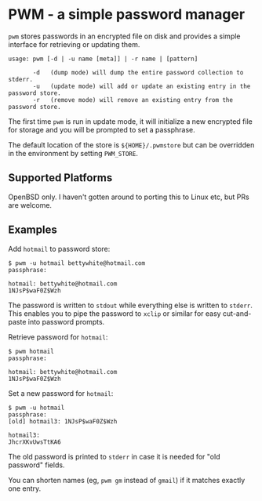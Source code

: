 PWM - a simple password manager
==

`pwm` stores passwords in an encrypted file on disk and provides a simple interface for retrieving or updating them.

```
usage: pwm [-d | -u name [meta]] | -r name | [pattern]

       -d   (dump mode) will dump the entire password collection to stderr.
       -u   (update mode) will add or update an existing entry in the password store.
       -r   (remove mode) will remove an existing entry from the password store.
```
The first time `pwm` is run in update mode, it will initialize a
new encrypted file for storage and you will be prompted to set a
passphrase.

The default location of the store is `${HOME}/.pwmstore`
but can be overridden in the environment by setting `PWM_STORE`.

Supported Platforms
--
OpenBSD only. I haven't gotten around to porting this to Linux etc, but PRs are welcome.


Examples
--

Add `hotmail` to password store:
```
$ pwm -u hotmail bettywhite@hotmail.com
passphrase:

hotmail: bettywhite@hotmail.com
1NJsP$waF0Z$Wzh
```
The password is written to `stdout` while everything else is written to `stderr`. This
enables you to pipe the password to `xclip` or similar for easy cut-and-paste into password prompts.

Retrieve password for `hotmail`:
```
$ pwm hotmail
passphrase:

hotmail: bettywhite@hotmail.com
1NJsP$waF0Z$Wzh
```

Set a new password for `hotmail`:
```
$ pwm -u hotmail
passphrase:
[old] hotmail3: 1NJsP$waF0Z$Wzh

hotmail3:
JhcrXKvUwsTtKA6
```
The old password is printed to `stderr` in case it is needed for "old password" fields.

You can shorten names (eg, `pwm gm` instead of `gmail`) if it
matches exactly one entry.
